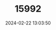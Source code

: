 ---
title: "15992"
category: "Papilio homerus"
draft: false
date: 2024-02-22 13:03:50
languages:
  English: ["Homerus Swallowtail"]
---